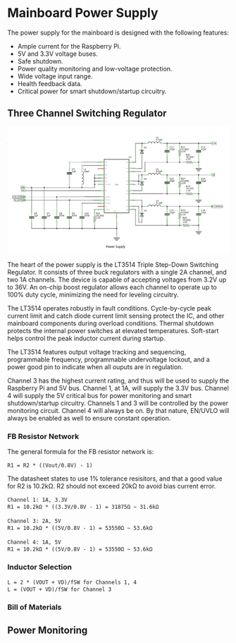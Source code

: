 # Mainboard Power Supply

The power supply for the mainboard is designed with the following features:

* Ample current for the Raspberry Pi.
* 5V and 3.3V voltage buses.
* Safe shutdown.
* Power quality monitoring and low-voltage protection. 
* Wide voltage input range.
* Health feedback data.
* Critical power for smart shutdown/startup circuitry.

## Three Channel Switching Regulator

![Circuit Diagram](images/power_supply.png)

The heart of the power supply is the LT3514 Triple Step-Down Switching Regulator. It consists of three buck regulators with a single 2A channel, and two 1A channels. The device is capable of accepting voltages from 3.2V up to 36V. An on-chip boost regulator allows each channel to operate up to 100% duty cycle, minimizing the need for leveling circuitry.

The LT3514 operates robustly in fault conditions. Cycle-by-cycle peak current limit and catch diode current limit sensing protect the IC, and other mainboard components during overload conditions. Thermal shutdown protects the internal power switches at elevated temperatures. Soft-start helps control the peak inductor current during startup.

The LT3514 features output voltage tracking and sequencing, programmable frequency, programmable undervoltage lockout, and a power good pin to indicate when all ouputs are in regulation.

Channel 3 has the highest current rating, and thus will be used to supply the Raspberry Pi and 5V bus. Channel 1, at 1A, will supply the 3.3V bus. Channel 4 will supply the 5V critical bus for power monitoring and smart shutdown/startup circuitry. Channels 1 and 3 will be controlled by the power monitoring circuit. Channel 4 will always be on. By that nature, EN/UVLO will always be enabled as well to ensure constant operation.

### FB Resistor Network

The general formula for the FB resistor network is:

```
R1 = R2 * ((Vout/0.8V) - 1)
```
The datasheet states to use 1% tolerance resisitors, and that a good value for R2 is 10.2kΩ. R2 should not exceed 20kΩ to avoid bias current error.

```
Channel 1: 1A, 3.3V
R1 = 10.2kΩ * ((3.3V/0.8V - 1) = 31875Ω ~ 31.6kΩ

Channel 3: 2A, 5V
R1 = 10.2kΩ * ((5V/0.8V - 1) = 53550Ω ~ 53.6kΩ

Channel 4: 1A, 5V
R1 = 10.2kΩ * ((5V/0.8V - 1) = 53550Ω ~ 53.6kΩ
```

### Inductor Selection

```
L = 2 * (VOUT + VD)/fSW for Channels 1, 4
L = (VOUT + VD)/fSW for Channel 3
```

### Bill of Materials

## Power Monitoring
